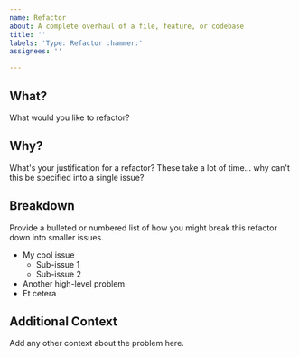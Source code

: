 ```yaml
---
name: Refactor
about: A complete overhaul of a file, feature, or codebase
title: ''
labels: 'Type: Refactor :hammer:'
assignees: ''

---
```


## What?

What would you like to refactor?

## Why?

What's your justification for a refactor? These take a lot of time... why can't this be specified into a single issue?

## Breakdown

Provide a bulleted or numbered list of how you might break this refactor down into smaller issues.

- My cool issue
  - Sub-issue 1
  - Sub-issue 2
- Another high-level problem
- Et cetera

## Additional Context

Add any other context about the problem here.
